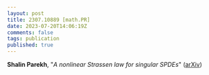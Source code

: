 ```yaml
---
layout: post
title: 2307.10889 [math.PR]
date: 2023-07-20T14:06:19Z
comments: false
tags: publication
published: true
---
```


<b>Shalin Parekh</b>, "<i>A nonlinear Strassen law for singular SPDEs</i>" ([arXiv](http://arxiv.org/abs/2307.10889v2))
